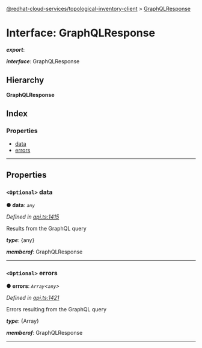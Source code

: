 [@redhat-cloud-services/topological-inventory-client](../README.md) > [GraphQLResponse](../interfaces/graphqlresponse.md)

# Interface: GraphQLResponse

*__export__*: 

*__interface__*: GraphQLResponse

## Hierarchy

**GraphQLResponse**

## Index

### Properties

* [data](graphqlresponse.md#data)
* [errors](graphqlresponse.md#errors)

---

## Properties

<a id="data"></a>

### `<Optional>` data

**● data**: *`any`*

*Defined in [api.ts:1415](https://github.com/RedHatInsights/javascript-clients/blob/master/packages/topological-inventory/api.ts#L1415)*

Results from the GraphQL query

*__type__*: {any}

*__memberof__*: GraphQLResponse

___
<a id="errors"></a>

### `<Optional>` errors

**● errors**: *`Array`<`any`>*

*Defined in [api.ts:1421](https://github.com/RedHatInsights/javascript-clients/blob/master/packages/topological-inventory/api.ts#L1421)*

Errors resulting from the GraphQL query

*__type__*: {Array}

*__memberof__*: GraphQLResponse

___

